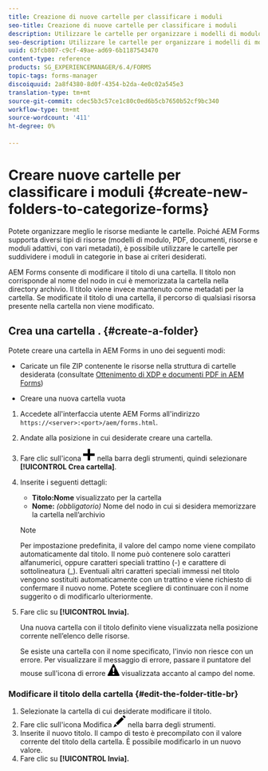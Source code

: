 ```yaml
---
title: Creazione di nuove cartelle per classificare i moduli
seo-title: Creazione di nuove cartelle per classificare i moduli
description: Utilizzare le cartelle per organizzare i modelli di modulo, i PDF, le risorse e i moduli adattivi.
seo-description: Utilizzare le cartelle per organizzare i modelli di modulo, i PDF, le risorse e i moduli adattivi.
uuid: 63fcb807-c9cf-49ae-ad69-6b1187543470
content-type: reference
products: SG_EXPERIENCEMANAGER/6.4/FORMS
topic-tags: forms-manager
discoiquuid: 2a8f4380-8d0f-4354-b2da-4e0c02a545e3
translation-type: tm+mt
source-git-commit: cdec5b3c57ce1c80c0ed6b5cb7650b52cf9bc340
workflow-type: tm+mt
source-wordcount: '411'
ht-degree: 0%

---
```



# Creare nuove cartelle per classificare i moduli {#create-new-folders-to-categorize-forms}

Potete organizzare meglio le risorse mediante le cartelle. Poiché  AEM Forms supporta diversi tipi di risorse (modelli di modulo, PDF, documenti, risorse e moduli adattivi, con vari metadati), è possibile utilizzare le cartelle per suddividere i moduli in categorie in base ai criteri desiderati.

 AEM Forms consente di modificare il titolo di una cartella. Il titolo non corrisponde al nome del nodo in cui è memorizzata la cartella nella directory archivio. Il titolo viene invece mantenuto come metadati per la cartella. Se modificate il titolo di una cartella, il percorso di qualsiasi risorsa presente nella cartella non viene modificato.

## Crea una cartella . {#create-a-folder}

Potete creare una cartella in  AEM Forms in uno dei seguenti modi:

* Caricate un file ZIP contenente le risorse nella struttura di cartelle desiderata (consultate [Ottenimento di XDP e documenti PDF in  AEM Forms](/help/forms/using/get-xdp-pdf-documents-aem.md))

* Creare una nuova cartella vuota

1. Accedete all&#39;interfaccia utente  AEM Forms all&#39;indirizzo `https://<server>:<port>/aem/forms.html`.
1. Andate alla posizione in cui desiderate creare una cartella.
1. Fare clic sull&#39;icona ![aem6forms_add](assets/aem6forms_add.png) nella barra degli strumenti, quindi selezionare **[!UICONTROL Crea cartella]**.

1. Inserite i seguenti dettagli:

   * **Titolo:Nome** visualizzato per la cartella
   * **Nome:** *(obbligatorio)* Nome del nodo in cui si desidera memorizzare la cartella nell’archivio

   >[!NOTE]
   >
   >Per impostazione predefinita, il valore del campo nome viene compilato automaticamente dal titolo. Il nome può contenere solo caratteri alfanumerici, oppure caratteri speciali trattino (-) e carattere di sottolineatura (_). Eventuali altri caratteri speciali immessi nel titolo vengono sostituiti automaticamente con un trattino e viene richiesto di confermare il nuovo nome. Potete scegliere di continuare con il nome suggerito o di modificarlo ulteriormente.

1. Fare clic su **[!UICONTROL Invia].**

   Una nuova cartella con il titolo definito viene visualizzata nella posizione corrente nell’elenco delle risorse.

   Se esiste una cartella con il nome specificato, l&#39;invio non riesce con un errore. Per visualizzare il messaggio di errore, passare il puntatore del mouse sull&#39;icona di errore ![aem6forms_error_alert](assets/aem6forms_error_alert.png) visualizzata accanto al campo del nome.

### Modificare il titolo della cartella {#edit-the-folder-title-br}

1. Selezionate la cartella di cui desiderate modificare il titolo.
1. Fare clic sull&#39;icona Modifica ![aem6forms_edit](assets/aem6forms_edit.png) nella barra degli strumenti.
1. Inserite il nuovo titolo. Il campo di testo è precompilato con il valore corrente del titolo della cartella. È possibile modificarlo in un nuovo valore.
1. Fare clic su **[!UICONTROL Invia].**

